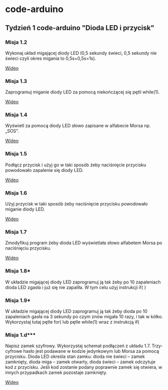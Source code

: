 # code-arduino

## Tydzień 1 code-arduino "Dioda LED i przycisk"

### Misja 1.2

Wykonaj układ migającej diody LED (0,5 sekundy świeci, 0,5 sekundy nie świeci czyli okres migania to 0,5s+0,5s=1s).

[Wideo](https://youtu.be/b-HtH7E3UxQ)


### Misja 1.3

Zaprogramuj miganie diody LED za pomocą niekończącej się pętli while(1).

[Wideo](https://youtu.be/6VuT4UYh6A4)


### Misja 1.4

Wyświetl za pomocą diody LED słowo zapisane w alfabecie Morsa np. „SOS”.

[Wideo](https://youtu.be/BaZnMTMjAFY)


### Misja 1.5

Podłącz przycisk i użyj go w taki sposób żeby naciśnięcie przycisku powodowało zapalenie się diody LED.

[Wideo](https://youtu.be/nH8uBsx95vo)


### Misja 1.6

Użyj przycisk w taki sposób żeby naciśnięcie przycisku powodowało miganie diody LED.

[Wideo](https://youtu.be/uVLTvePThfM)


### Misja 1.7

Zmodyfikuj program żeby dioda LED wyświetlała słowo alfabetem Morsa po naciśnięciu przycisku.

[Wideo](https://youtu.be/p-VDETMK13c)


### Misja 1.8*

W układzie migającej diody LED zaprogramuj ją tak żeby po 10 zapaleniach dioda LED zgasła i już się nie zapaliła. W tym celu użyj instrukcji if( )


### Misja 1.9*

W układzie migającej diody LED zaprogramuj ją tak żeby dioda po 10 zapaleniach gasła na 3 sekundy po czym znów migała 10 razy, i tak w kółko. Wykorzystaj tutaj pętle for( lub pętle while(1) wraz z instrukcją if(


### Misja 1.d***

Napisz zamek szyfrowy. Wykorzystaj schemat podłączeń z układu 1.7. Trzy-cyfrowe hasło jest podawane w kodzie jedynkowym lub Morsa za pomocą przycisku. Dioda LED określa stan zamku: dioda nie świeci – zamek zamknięty, dioda miga – zamek otwarty, dioda świeci – zamek odczytuje kod z przycisku. Jeśli kod zostanie podany poprawnie zamek się otwiera, w innych przypadkach zamek pozostaje zamknięty.

[Wideo](https://youtu.be/-ZObxOV5o7c)
